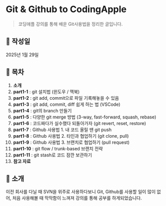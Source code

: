 # Git & Github to CodingApple
> 코딩애플 강의를 통해 배운 Git사용법을 정리한 글입니다.

## 📅 작성일
2025년 1월 29일

## 📌 목차
1. **소개**
1. **part1-1** : git 설치법 (윈도우 / 맥북)
2. **part1-2** : git add, commit으로 파일 기록해놓을 수 있음
3. **part1-3** : git add, commit, diff 쉽게 하는 법 (VSCode)
4. **part1-4** : git의 branch 만들기
5. **part1-5** : 다양한 git merge 방법 (3-way, fast-forward, squash, rebase)
6. **part1-6** : 코드짜다가 실수했다 되돌아가자 (git revert, reset, restore)
7. **part1-7** : Github 사용법 1. 내 코드 올릴 땐 git push
8. **part1-8** : Github 사용법 2. 타인과 협업하기 (git clone, pull)
9. **part1-9** : Github 사용법 3. 브랜치로 협업하기 (pull request)
10. **part1-10** : git flow / trunk-based 브랜치 전략
11. **part1-11** : git stash로 코드 잠깐 보관하기
12. **참고 자료**

## 📝 소개
이전 회사를 다닐 때 SVN을 위주로 사용하다보니 Git, Github를 사용할 일이 많이 없어,
처음 사용해볼 때 막막함이 느껴져 강의를 통해 공부를 하게되었습니다.

